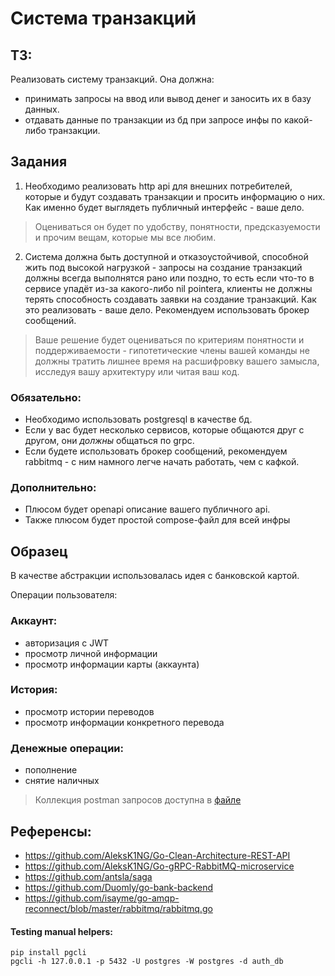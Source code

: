 # Система транзакций

## ТЗ:

Реализовать систему транзакций. Она должна:
* принимать запросы на ввод или вывод денег и заносить их в базу данных. 
* отдавать данные по транзакции из бд при запросе инфы по какой-либо транзакции.

## Задания

1. Необходимо реализовать http api для внешних потребителей, которые и будут создавать транзакции и просить информацию о них. Как именно будет выглядеть публичный интерфейс - ваше дело. 

> Оцениваться он будет по удобству, понятности, предсказуемости и прочим вещам, которые мы все любим.

2. Система должна быть доступной и отказоустойчивой, способной жить под высокой нагрузкой - запросы на создание транзакций должны всегда выполнятся рано или поздно, то есть если что-то в сервисе упадёт из-за какого-либо nil pointerа, клиенты не должны терять способность создавать заявки на создание транзакций. Как это реализовать - ваше дело. Рекомендуем использовать брокер сообщений. 

> Ваше решение будет оцениваться по критериям понятности и поддерживаемости - гипотетические члены вашей команды не должны тратить лишнее время на расшифровку вашего замысла, исследуя вашу архитектуру или читая ваш код.

### Обязательно:
* Необходимо использовать postgresql в качестве бд.
* Если у вас будет несколько сервисов, которые общаются друг с другом, они _должны_ общаться по grpc.
* Если будете использовать брокер сообщений, рекомендуем rabbitmq - с ним намного легче начать работать, чем с кафкой.

### Дополнительно: 
* Плюсом будет openapi описание вашего публичного api.
* Также плюсом будет простой compose-файл для всей инфры

## Образец

В качестве абстракции использовалась идея с банковской картой. 

Операции пользователя:

### Аккаунт:
* авторизация с JWT
* просмотр личной информации
* просмотр информации карты (аккаунта)

### История:
* просмотр истории переводов
* просмотр информации конкретного перевода

### Денежные операции:
* пополнение
* снятие наличных

> Коллекция postman запросов доступна в [файле](./API.postman_collection.json)

## Референсы:

* https://github.com/AleksK1NG/Go-Clean-Architecture-REST-API
* https://github.com/AleksK1NG/Go-gRPC-RabbitMQ-microservice
* https://github.com/antsla/saga
* https://github.com/Duomly/go-bank-backend
* https://github.com/isayme/go-amqp-reconnect/blob/master/rabbitmq/rabbitmq.go

#### Testing manual helpers:

```
pip install pgcli
pgcli -h 127.0.0.1 -p 5432 -U postgres -W postgres -d auth_db
```